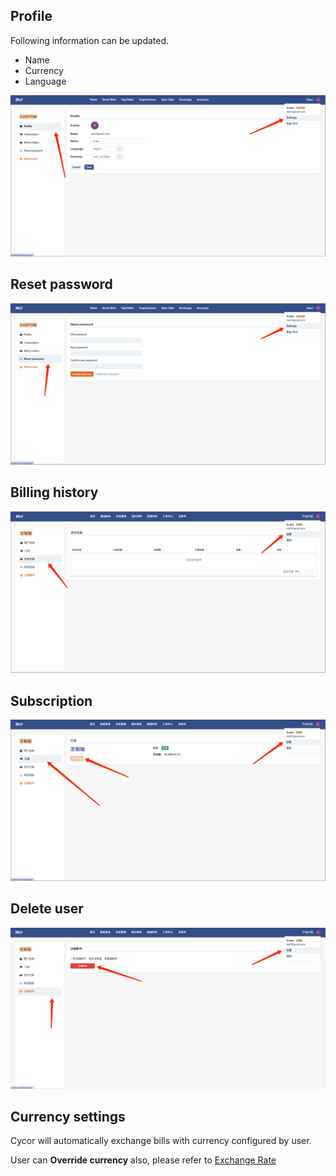 ## Profile
Following information can be updated.

- Name
- Currency
- Language

![img](img/en/update-user-info.png)

## Reset password
![img](img/en/reset-pass.png)

## Billing history
![img](img/zh/bill.png)

## Subscription
![img](img/zh/subscribe.png)

## Delete user
![img](img/zh/unregister.png)

## Currency settings
Cycor will automatically exchange bills with currency configured by user.

User can **Override currency** also, please refer to [Exchange Rate](../exchange/index.md)
